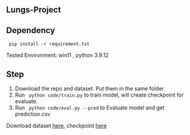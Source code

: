 ## Lungs-Project

Dependency
----------------------
`` pip install -r requirement.txt``


Tested Environment:
win11
, python 3.9.12

Step
----------------------
1. Download the repo and dataset. Put them in the same folder
3. Run  `` python code/train.py`` to train model, will create checkpoint for evaluate.
2. Run `` python code/eval.py --pred`` to Evaluate model and get prediction.csv

Download dataset [here](https://drive.google.com/drive/folders/1cSHslsGL1x6MU4FbM-ekk10CXUtdvyWR?usp=share_link), checkpoint [here](https://drive.google.com/drive/folders/1FUfAQEIo4NUzPI4anVROHvPYjpyKm4jw?usp=sharing)
